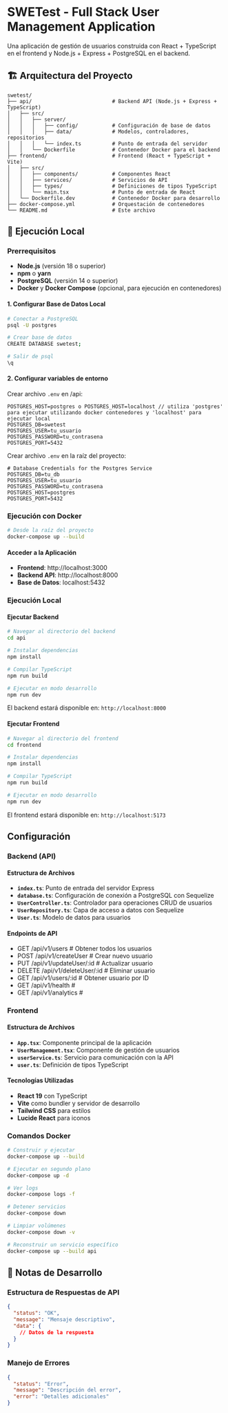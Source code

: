 # SWETest - Full Stack User Management Application

Una aplicación de gestión de usuarios construida con React + TypeScript en el frontend y Node.js + Express + PostgreSQL en el backend.

## 🏗️ Arquitectura del Proyecto

```
swetest/
├── api/                          # Backend API (Node.js + Express + TypeScript)
│   ├── src/
│   │   ├── server/
│   │   │   ├── config/           # Configuración de base de datos
│   │   │   ├── data/             # Modelos, controladores, repositorios
│   │   │   └── index.ts          # Punto de entrada del servidor
│   │   └── Dockerfile            # Contenedor Docker para el backend
├── frontend/                     # Frontend (React + TypeScript + Vite)
│   ├── src/
│   │   ├── components/           # Componentes React
│   │   ├── services/             # Servicios de API
│   │   ├── types/                # Definiciones de tipos TypeScript
│   │   └── main.tsx              # Punto de entrada de React
│   └── Dockerfile.dev            # Contenedor Docker para desarrollo
├── docker-compose.yml            # Orquestación de contenedores
└── README.md                     # Este archivo
```


## 🚀 Ejecución Local

### Prerrequisitos

- **Node.js** (versión 18 o superior)
- **npm** o **yarn**
- **PostgreSQL** (versión 14 o superior)
- **Docker** y **Docker Compose** (opcional, para ejecución en contenedores)

#### 1. Configurar Base de Datos Local

```bash
# Conectar a PostgreSQL
psql -U postgres

# Crear base de datos
CREATE DATABASE swetest;

# Salir de psql
\q
```

#### 2. Configurar variables de entorno

Crear archivo `.env` en /api:

```env
POSTGRES_HOST=postgres o POSTGRES_HOST=localhost // utiliza 'postgres' para ejecutar utilizando docker contenedores y 'localhost' para ejecutar local
POSTGRES_DB=swetest
POSTGRES_USER=tu_usuario
POSTGRES_PASSWORD=tu_contrasena
POSTGRES_PORT=5432
```

Crear archivo `.env` en la raíz del proyecto:

```env
# Database Credentials for the Postgres Service
POSTGRES_DB=tu_db
POSTGRES_USER=tu_usuario
POSTGRES_PASSWORD=tu_contrasena
POSTGRES_HOST=postgres
POSTGRES_PORT=5432
```

### Ejecución con Docker

```bash
# Desde la raíz del proyecto
docker-compose up --build
```

#### Acceder a la Aplicación

- **Frontend**: http://localhost:3000
- **Backend API**: http://localhost:8000
- **Base de Datos**: localhost:5432

### Ejecución Local

#### Ejecutar Backend

```bash
# Navegar al directorio del backend
cd api

# Instalar dependencias
npm install

# Compilar TypeScript
npm run build

# Ejecutar en modo desarrollo
npm run dev
```

El backend estará disponible en: `http://localhost:8000`

#### Ejecutar Frontend

```bash
# Navegar al directorio del frontend
cd frontend

# Instalar dependencias
npm install

# Compilar TypeScript
npm run build

# Ejecutar en modo desarrollo
npm run dev
```
El frontend estará disponible en: `http://localhost:5173`

## Configuración

### Backend (API)

#### Estructura de Archivos
- **`index.ts`**: Punto de entrada del servidor Express
- **`database.ts`**: Configuración de conexión a PostgreSQL con Sequelize
- **`UserController.ts`**: Controlador para operaciones CRUD de usuarios
- **`UserRepository.ts`**: Capa de acceso a datos con Sequelize
- **`User.ts`**: Modelo de datos para usuarios

#### Endpoints de API
- GET /api/v1/users # Obtener todos los usuarios 
- POST /api/v1/createUser # Crear nuevo usuario
- PUT /api/v1/updateUser/:id # Actualizar usuario
- DELETE /api/v1/deleteUser/:id # Eliminar usuario
- GET /api/v1/users/:id # Obtener usuario por ID
- GET /api/v1/health # 
- GET /api/v1/analytics #

### Frontend

#### Estructura de Archivos
- **`App.tsx`**: Componente principal de la aplicación
- **`UserManagement.tsx`**: Componente de gestión de usuarios
- **`userService.ts`**: Servicio para comunicación con la API
- **`user.ts`**: Definición de tipos TypeScript

#### Tecnologías Utilizadas
- **React 19** con TypeScript
- **Vite** como bundler y servidor de desarrollo
- **Tailwind CSS** para estilos
- **Lucide React** para iconos

### Comandos Docker

```bash
# Construir y ejecutar
docker-compose up --build

# Ejecutar en segundo plano
docker-compose up -d

# Ver logs
docker-compose logs -f

# Detener servicios
docker-compose down

# Limpiar volúmenes
docker-compose down -v

# Reconstruir un servicio específico
docker-compose up --build api
```

## 📝 Notas de Desarrollo

### Estructura de Respuestas de API

```json
{
  "status": "OK",
  "message": "Mensaje descriptivo",
  "data": {
    // Datos de la respuesta
  }
}
```

### Manejo de Errores

```json
{
  "status": "Error",
  "message": "Descripción del error",
  "error": "Detalles adicionales"
}
```
